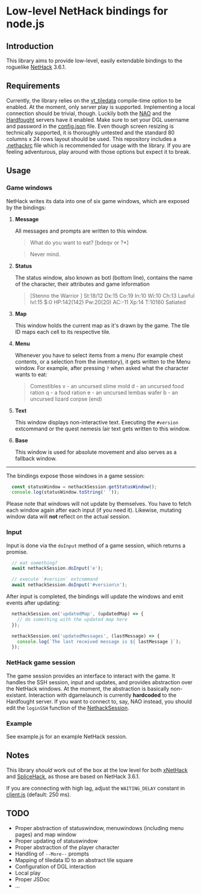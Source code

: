# Low-level NetHack bindings for node.js

## Introduction

This library aims to provide low-level, easily extendable bindings to the roguelike [NetHack](https://nethack.org) 3.6.1.

## Requirements

Currently, the library relies on the [vt_tiledata](https://nethackwiki.com/wiki/vt_tiledata) compile-time option to be enabled. At the moment, only server play is supported. Implementing a local connection should be trivial, though. Luckily both the [NAO](https://nethack.alt.org) and the [Hardfought](https://hardfought.org) servers have it enabled. Make sure to set your DGL username and password in the [config.json](./config.json) file. Even though screen resizing is technically supported, it is thoroughly untested and the standard 80 columns x 24 rows layout should be used. This repository includes a [.nethackrc](./.nethackrc) file which is recommended for usage with the library. If you are feeling adventurous, play around with those options but expect it to break.

## Usage

### Game windows

NetHack writes its data into one of six game windows, which are exposed by the bindings:

1.  **Message**

    All messages and prompts are written to this window.

    > What do you want to eat? [bdeqv or ?*] 

    > Never mind.

2.  **Status**

    The status window, also known as botl (bottom line), contains the name of the character, their attributes and game information

    > [Stenno the Warrior            ] St:18/12 Dx:15 Co:19 In:10 Wi:10 Ch:13 Lawful   lvl:15 $:0 HP:142(142) Pw:20(20) AC:-11 Xp:14 T:10160 Satiated

3.  **Map**

    This window holds the current map as it's drawn by the game. The tile ID maps each cell to its respective tile.

4.  **Menu**

    Whenever you have to select items from a menu (for example chest contents, or a selection from the inventory), it gets written to the Menu window. For example, after pressing `?` when asked what the character wants to eat:

    > Comestibles 
    > v - an uncursed slime mold
    > d - an uncursed food ration
    > q - a food ration
    > e - an uncursed lembas wafer
    > b - an uncursed lizard corpse
    > (end)

5.  **Text**

    This window displays non-interactive text. Executing the `#version` extcommand or the quest nemesis lair text gets written to this window.

6.  **Base**

    This window is used for absolute movement and also serves as a fallback window.

---

The bindings expose those windows in a game session:

```javascript
  const statusWindow = nethackSession.getStatusWindow();
  console.log(statusWindow.toString(' '));
```

Please note that windows will not update by themselves. You have to fetch each window again after each input (if you need it).
Likewise, mutating window data will **not** reflect on the actual session.

### Input

Input is done via the `doInput` method of a game session, which returns a promise.

```javascript
  // eat something?
  await nethackSession.doInput('e');
```

```javascript
  // execute `#version` extcommand
  await nethackSession.doInput('#version\n');
```

After input is completed, the bindings will update the windows and emit events after updating:

```javascript
  nethackSession.on('updatedMap', (updatedMap) => {
    // do something with the updated map here
  });
```

```javascript
  nethackSession.on('updatedMessages', (lastMessage) => {
    console.log(`The last received message is ${ lastMessage }`);
  });
```



### NetHack game session

The game session provides an interface to interact with the game. It handles the SSH session, input and updates, and provides abstraction over the NetHack windows. At the moment, the abstraction is basically non-existant. Interaction with dgamelaunch is currently **hardcoded** to the Hardfought server. If you want to connect to, say, NAO instead, you should edit the `loginSSH` function of the [NethackSession](./nethacksession.js). 

### Example

See example.js for an example NetHack session.

## Notes

This library _should_ work out of the box at the low level for both [xNetHack](https://github.com/copperwater/xNetHack) and [SpliceHack](https://nethackwiki.com/wiki/SpliceHack), as those are based on NetHack 3.6.1.

If you are connecting with high lag, adjust the `WAITING_DELAY` constant in [client.js](./client.js) (default: 250 ms).

## TODO

+ Proper abstraction of statuswindow, menuwindows (including menu pages) and map window
+ Proper updating of statuswindow
+ Proper abstraction of the player character
+ Handling of `--More--` prompts
+ Mapping of tiledata ID to an abstract tile square
+ Configuration of DGL interaction
+ Local play
+ Proper JSDoc
+ ...